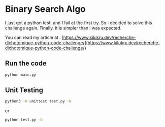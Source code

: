 # Binary Search Algo

I just got a python test, and I fail at the first try. So I decided to solve this challenge again. Finally, it is simpler than i was expected.

You can read my article at : [https://www.kilukru.dev/recherche-dichotomique-python-code-challenge/](https://www.kilukru.dev/recherche-dichotomique-python-code-challenge/)

## Run the code

```bash
python main.py
```

## Unit Testing

```bash
python3 -m unittest test.py -b
```

or

```bash
python test.py -b
```
